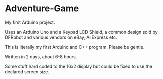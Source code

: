 # Adventure-Game
My first Arduino project.

Uses an Arduino Uno and a Keypad LCD Shield, a common design sold by DFRobot and various vendors on eBay, AliExpress etc. 

This is literally my first Arduino and C++ program. Please be gentle.

Written in 2 days, about 6-8 hours. 

Some stuff hard coded to the 16x2 display but could be fixed to use the declared screen size.

